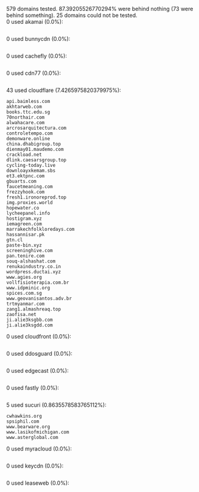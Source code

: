 579 domains tested. 87.39205526770294% were behind nothing (73 were behind something). 25 domains could not be tested.<br>
0 used akamai (0.0%):
```

```

0 used bunnycdn (0.0%):
```

```

0 used cachefly (0.0%):
```

```

0 used cdn77 (0.0%):
```

```

43 used cloudflare (7.4265975820379975%):
```
api.baimless.com
akhtarweb.com
books.ttc.edu.sg
70northair.com
alwahacare.com
arcrosarquitectura.com
controletempo.com
demonware.online
china.dhabigroup.top
dienmay01.maudemo.com
crackload.net
dlink.caesarsgroup.top
cycling-today.live
downloayxkemam.sbs
et3.ektpnc.com
gbuarts.com
faucetmeaning.com
frezzyhook.com
fresh1.ironoreprod.top
img.proxies.world
hopewater.co
lycheepanel.info
hostigram.xyz
iemagreen.com
marrakechfolkloredays.com
hassannisar.pk
gtn.cl
paste-bin.xyz
screeninghive.com
pan.tenire.com
souq-alshashat.com
renukaindustry.co.in
wordpress.ductai.xyz
www.agies.org
vollfisioterapia.com.br
www.idpminic.org
spices.com.sg
www.geovanisantos.adv.br
trtmyanmar.com
zang1.almashreaq.top
zaofisa.net
ji.alie3ksgbb.com
ji.alie3ksgdd.com
```

0 used cloudfront (0.0%):
```

```

0 used ddosguard (0.0%):
```

```

0 used edgecast (0.0%):
```

```

0 used fastly (0.0%):
```

```

5 used sucuri (0.8635578583765112%):
```
cwhawkins.org
spsiphil.com
www.bearware.org
www.lasikofmichigan.com
www.asterglobal.com
```

0 used myracloud (0.0%):
```

```

0 used keycdn (0.0%):
```

```

0 used leaseweb (0.0%):
```

```
